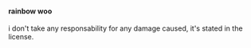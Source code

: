#### rainbow woo
i don't take any responsability for any damage caused, it's stated in the license.

